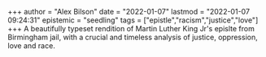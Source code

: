 +++
author = "Alex Bilson"
date = "2022-01-07"
lastmod = "2022-01-07 09:24:31"
epistemic = "seedling"
tags = ["epistle","racism","justice","love"]
+++
A beautifully typeset rendition of Martin Luther King Jr's epislte from Birmingham jail, with a crucial and timeless analysis of justice, oppression, love and race.
